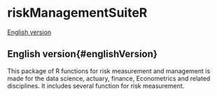 # riskManagementSuiteR
[English version](#readMeEnglish)

## English version{#englishVersion}
This package of R functions for risk measurement and management is made for the data science, actuary, finance, Econometrics and related disciplines. It includes several function for risk measurement.
